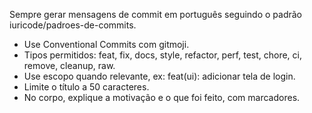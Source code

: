 Sempre gerar mensagens de commit em português seguindo o padrão iuricode/padroes-de-commits.

- Use Conventional Commits com gitmoji.
- Tipos permitidos: feat, fix, docs, style, refactor, perf, test, chore, ci, remove, cleanup, raw.
- Use escopo quando relevante, ex: feat(ui): adicionar tela de login.
- Limite o título a 50 caracteres.
- No corpo, explique a motivação e o que foi feito, com marcadores.
